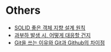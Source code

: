 # Others


- [SOLID 좋은 객체 지향 설계 원칙](SOLID.md)
- [과부하 발생 시, 어떻게 대응할 건지](Traffic_overload.md)
- [Git을 쓰는 이유와 Git과 Github의 차이점](Git.md)
